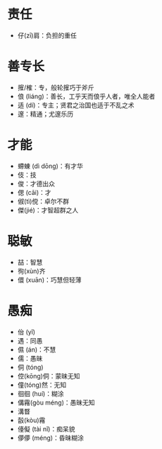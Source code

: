 # 责任
* 仔(zī)肩：负担的重任
# 善专长
* 㩁/榷：专，般轮㩁巧于斧斤
* 俍 (liáng)：善长，工乎天而俍乎人者，唯全人能者
* 适 (dí)：专主；贤君之治国也适于不乱之术
* 邃：精通；尤邃乐历
# 才能
* 螮蝀 (dì dōng)：有才华
* 伎：技
* 俊：才德出众
* 偲 (cāi)：才
* 俶(tì)傥：卓尔不群
* 傑(jié)：才智超群之人
# 聪敏
* 喆：智慧
* 徇(xùn)齐
* 儇 (xuān)：巧慧但轻薄
# 愚痴
* 佁 (yǐ)
* 遇：同愚
* 儑 (án)：不慧
* 儒：愚昧
* 侗 (tóng)
* 倥(kōng)侗：蒙昧无知
* 僮(tóng)然：无知
* 徊徊 (huí)：糊涂
* 傋霿(gòu méng)：愚昧无知
* 溝瞀
* 瞉(kòu)霿
* 儓儗 (tài nǐ)：痴呆貌
* 儚儚 (méng)：昏昧糊涂